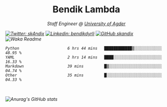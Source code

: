 <h1 align="center"> Bendik Lambda </h1>
<p align="center"><em>Staff Engineer @ <a href="http://www.uia.no">University of Agder</a></p>



[![Twitter: sk4ndix](https://img.shields.io/twitter/follow/sk4ndix?style=social)](https://twitter.com/sk4ndix)
[![Linkedin: bendikdyrli](https://img.shields.io/badge/-bendikdyrli-blue?style=flat-square&logo=Linkedin&logoColor=white&link=https://www.linkedin.com/in/bendikdyrli/)](https://www.linkedin.com/in/bendikdyrli/)
[![GitHub skandix](https://img.shields.io/github/followers/skandix?label=follow&style=social)](https://github.com/skandix)
![Waka Readme](https://github.com/skandix/skandix/workflows/Waka%20Readme/badge.svg)


<!--START_SECTION:waka-->

```text
Python                     6 hrs 44 mins   ████████████▒░░░░░░░░░░░░   48.95 %
YAML                       2 hrs 14 mins   ████░░░░░░░░░░░░░░░░░░░░░   16.33 %
Markdown                   39 mins         █▒░░░░░░░░░░░░░░░░░░░░░░░   04.74 %
Other                      35 mins         █░░░░░░░░░░░░░░░░░░░░░░░░   04.33 %
```

<!--END_SECTION:waka-->

  <br>
  
![Anurag's GitHub stats](https://github-readme-stats.vercel.app/api?username=skandix&show_icons=true&theme=tokyonight)


